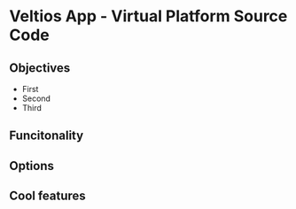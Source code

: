 # Veltios App - Virtual Platform Source Code 



## Objectives 

* First 
* Second 
* Third 

## Funcitonality 



## Options 




## Cool features 
